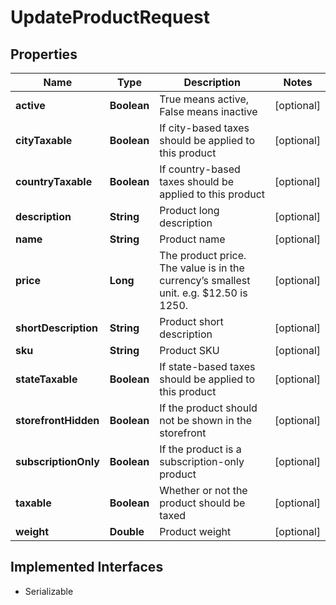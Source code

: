 

# UpdateProductRequest


## Properties

| Name | Type | Description | Notes |
|------------ | ------------- | ------------- | -------------|
|**active** | **Boolean** | True means active, False means inactive |  [optional] |
|**cityTaxable** | **Boolean** | If city-based taxes should be applied to this product |  [optional] |
|**countryTaxable** | **Boolean** | If country-based taxes should be applied to this product |  [optional] |
|**description** | **String** | Product long description |  [optional] |
|**name** | **String** | Product name |  [optional] |
|**price** | **Long** | The product price. The value is in the currency’s smallest unit. e.g. $12.50 is 1250. |  [optional] |
|**shortDescription** | **String** | Product short description |  [optional] |
|**sku** | **String** | Product SKU |  [optional] |
|**stateTaxable** | **Boolean** | If state-based taxes should be applied to this product |  [optional] |
|**storefrontHidden** | **Boolean** | If the product should not be shown in the storefront |  [optional] |
|**subscriptionOnly** | **Boolean** | If the product is a subscription-only product |  [optional] |
|**taxable** | **Boolean** | Whether or not the product should be taxed |  [optional] |
|**weight** | **Double** | Product weight |  [optional] |


## Implemented Interfaces

* Serializable

